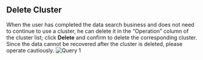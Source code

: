 ## Delete Cluster
When the user has completed the data search business and does not need to continue to use a cluster, he can delete it in the “Operation” column of the cluster list; click **Delete** and confirm to delete the corresponding cluster. Since the data cannot be recovered after the cluster is deleted, please operate cautiously.
![Query 1](https://github.com/jdcloudcom/cn/blob/Elasticsearch/image/Internet-Middleware/JCS%20for%20Elasticsearch/DES1.png)
